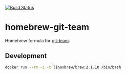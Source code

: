 [![Build Status](https://travis-ci.org/hekmekk/homebrew-git-team.svg?branch=master)](https://travis-ci.org/hekmekk/homebrew-git-team)

# homebrew-git-team

Homebrew formula for [git-team](https://github.com/hekmekk/git-team).

## Development
```bash
docker run --rm -i -t linuxbrew/brew:2.1.10 /bin/bash
```
